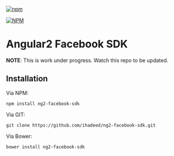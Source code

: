 [![npm](https://img.shields.io/npm/l/express.svg)](https://www.npmjs.com/package/ng2-facebook-sdk)

[![NPM](https://nodei.co/npm/ionic-native.png?stars&downloads)](https://nodei.co/npm/ng2-facebook-sdk/)


# Angular2 Facebook SDK

**NOTE**: This is work under progress. Watch this repo to be updated.

## Installation
Via NPM:
```
npm install ng2-facebook-sdk
```

Via GIT:
```
git clone https://github.com/ihadeed/ng2-facebook-sdk.git
```

Via Bower:
```
bower install ng2-facebook-sdk
```
